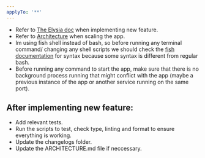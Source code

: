 ```yaml
---
applyTo: '**'
---
```


- Refer to [The Elysia doc](./elysia.doc.md) when implementing new feature.
- Refer to [Architecture](../../changelogs/ARCHITECTURE.md) when scaling the app.
- Im using fish shell instead of bash, so before running any terminal command/ changing any shell scripts we should check the [fish documentation](./fish.doc.md) for syntax because some syntax is different from regular bash.
- Before running any command to start the app, make sure that there is no background process running that might conflict with the app (maybe a previous instance of the app or another service running on the same port).

## After implementing new feature:

- Add relevant tests.
- Run the scripts to test, check type, linting and format to ensure everything is working.
- Update the changelogs folder.
- Update the ARCHITECTURE.md file if neccessary.
